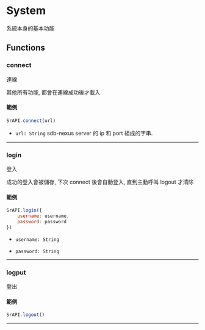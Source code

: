 
# System

系統本身的基本功能

## Functions

### connect

連線

其他所有功能, 都會在連線成功後才載入

#### 範例

```javascript
SrAPI.connect(url)
```

- `url: String` sdb-nexus server 的 ip 和 port 組成的字串.

---

### login

登入

成功的登入會被儲存, 下次 connect 後會自動登入, 直到主動呼叫 logout 才清除

#### 範例

```javascript
SrAPI.login({
    username: username,
    password: password
})
```

- `username: String`

- `password: String`


---

### logput

登出

#### 範例

```javascript
SrAPI.logout()
```

---
